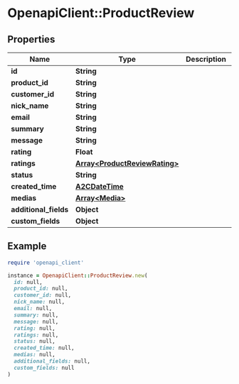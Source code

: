 # OpenapiClient::ProductReview

## Properties

| Name | Type | Description | Notes |
| ---- | ---- | ----------- | ----- |
| **id** | **String** |  | [optional] |
| **product_id** | **String** |  | [optional] |
| **customer_id** | **String** |  | [optional] |
| **nick_name** | **String** |  | [optional] |
| **email** | **String** |  | [optional] |
| **summary** | **String** |  | [optional] |
| **message** | **String** |  | [optional] |
| **rating** | **Float** |  | [optional] |
| **ratings** | [**Array&lt;ProductReviewRating&gt;**](ProductReviewRating.md) |  | [optional] |
| **status** | **String** |  | [optional] |
| **created_time** | [**A2CDateTime**](A2CDateTime.md) |  | [optional] |
| **medias** | [**Array&lt;Media&gt;**](Media.md) |  | [optional] |
| **additional_fields** | **Object** |  | [optional] |
| **custom_fields** | **Object** |  | [optional] |

## Example

```ruby
require 'openapi_client'

instance = OpenapiClient::ProductReview.new(
  id: null,
  product_id: null,
  customer_id: null,
  nick_name: null,
  email: null,
  summary: null,
  message: null,
  rating: null,
  ratings: null,
  status: null,
  created_time: null,
  medias: null,
  additional_fields: null,
  custom_fields: null
)
```

